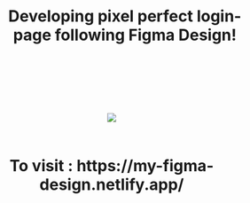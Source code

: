 <h1 align="center"><ul> Developing pixel perfect login-page following Figma Design!</ul></hi> <br> <br>
<p align="center"><img src="https://iili.io/H1wqLVR.png"></p>
<br> To visit : https://my-figma-design.netlify.app/
